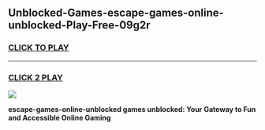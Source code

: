 
## Unblocked-Games-escape-games-online-unblocked-Play-Free-09g2r
<h3>
<a href="https://premium76.site?title=escape-games-online-unblocked&ref=21A">CLICK TO PLAY</a></h3>
<hr>

<h3>
<a href="https://premium76.site?title=escape-games-online-unblocked&ref=21A">CLICK 2 PLAY</a>
  
</h3>

<a href="https://premium76.site?title=escape-games-online-unblocked&ref=21A"><img src="https://clearcache.store/games.png"></a>


**escape-games-online-unblocked games unblocked: Your Gateway to Fun and Accessible Online Gaming**
